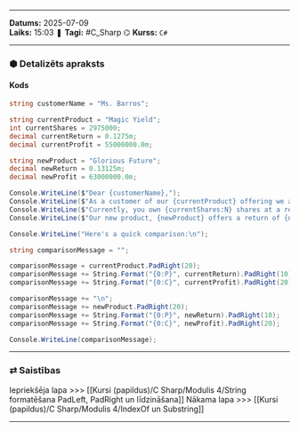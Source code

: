 ___
**Datums:** 2025-07-09   
**Laiks:** 15:03 
❚ **Tagi:** #C_Sharp 
⌬ **Kurss:**  `C#`

---
### ⬢ Detalizēts apraksts
#### Kods

```csharp
string customerName = "Ms. Barros";

string currentProduct = "Magic Yield";
int currentShares = 2975000;
decimal currentReturn = 0.1275m;
decimal currentProfit = 55000000.0m;

string newProduct = "Glorious Future";
decimal newReturn = 0.13125m;
decimal newProfit = 63000000.0m;

Console.WriteLine($"Dear {customerName},");
Console.WriteLine($"As a customer of our {currentProduct} offering we are excited to tell you about a new financial product that would dramatically increase your return.\n");
Console.WriteLine($"Currently, you own {currentShares:N} shares at a return of {currentReturn:P}.\n");
Console.WriteLine($"Our new product, {newProduct} offers a return of {newReturn:P}.  Given your current volume, your potential profit would be {newProfit:C}.\n");

Console.WriteLine("Here's a quick comparison:\n");

string comparisonMessage = "";

comparisonMessage = currentProduct.PadRight(20);
comparisonMessage += String.Format("{0:P}", currentReturn).PadRight(10);
comparisonMessage += String.Format("{0:C}", currentProfit).PadRight(20);

comparisonMessage += "\n";
comparisonMessage += newProduct.PadRight(20);
comparisonMessage += String.Format("{0:P}", newReturn).PadRight(10);
comparisonMessage += String.Format("{0:C}", newProfit).PadRight(20);

Console.WriteLine(comparisonMessage);
```

---
### ⇄ Saistības
Iepriekšēja lapa >>> [[Kursi (papildus)/C Sharp/Modulis 4/String formatēšana PadLeft, PadRight un līdzināšana]]
Nākama lapa >>> [[Kursi (papildus)/C Sharp/Modulis 4/IndexOf un Substring]]
___